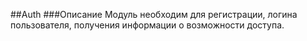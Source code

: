 ##Auth
###Описание
Модуль необходим для регистрации, логина пользователя, получения информации о возможности доступа.  

